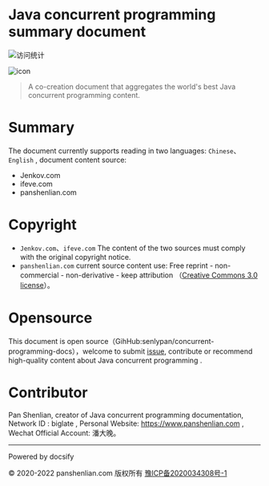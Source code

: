 # Java concurrent programming summary document

![访问统计](https://visitor-badge.glitch.me/badge?page_id=senlypan.concurrent.readme-en&left_color=blue&right_color=red)

![icon](http://concurrent-programming.panshenlian.com/_media/icon200.png)

> A co-creation document that aggregates the world's best Java concurrent programming content.

# Summary

The document currently supports reading in two languages: `Chinese`、`English` , document content source:

- Jenkov.com
- ifeve.com
- panshenlian.com

# Copyright

- `Jenkov.com`、`ifeve.com` The content of the two sources must comply with the original copyright notice.
- `panshenlian.com` current source content use: Free reprint - non-commercial - non-derivative - keep attribution （[Creative Commons 3.0 license](https://creativecommons.org/licenses/by-nc-nd/3.0/cn/)）。

# Opensource

This document is open source（GihHub:senlypan/concurrent-programming-docs），welcome to submit [issue](https://github.com/senlypan/concurrent-programming-docs/issues), contribute or recommend high-quality content about Java concurrent programming .

# Contributor

Pan Shenlian, creator of Java concurrent programming documentation, Network ID : biglate , Personal Website: https://www.panshenlian.com , Wechat Official Account: 潘大晚。

***
Powered by docsify

© 2020-2022 panshenlian.com 版权所有  [豫ICP备2020034308号-1](https://beian.miit.gov.cn/)